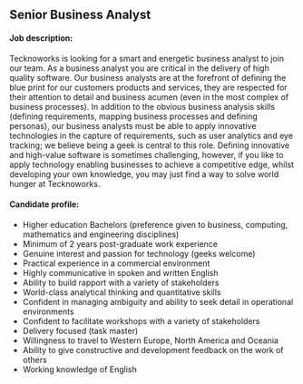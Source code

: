 ## Senior Business Analyst

#### Job description:

Tecknoworks is looking for a smart and energetic business analyst to join our team. As a business analyst you are critical in the delivery of high quality software. Our business analysts are at the forefront of defining the blue print for our customers products and services, they are respected for their attention to detail and business acumen (even in the most complex of business processes). In addition to the obvious business analysis skills (defining requirements, mapping business processes and defining personas), our business analysts must be able to apply innovative technologies in the capture of requirements, such as user analytics and eye tracking; we believe being a geek is central to this role. Defining innovative and high-value software is sometimes challenging, however, if you like to apply technology enabling businesses to achieve a competitive edge, whilst developing your own knowledge, you may just find a way to solve world hunger at Tecknoworks.

#### Candidate profile:

*   Higher education Bachelors (preference given to business, computing, mathematics and engineering disciplines) 
*   Minimum of 2 years post-graduate work experience 
*   Genuine interest and passion for technology (geeks welcome) 
*   Practical experience in a commercial environment 
*   Highly communicative in spoken and written English 
*   Ability to build rapport with a variety of stakeholders 
*   World-class analytical thinking and quantitative skills 
*   Confident in managing ambiguity and ability to seek detail in operational environments 
*   Confident to facilitate workshops with a variety of stakeholders 
*   Delivery focused (task master) 
*   Willingness to travel to Western Europe, North America and Oceania 
*   Ability to give constructive and development feedback on the work of others 
*   Working knowledge of English
